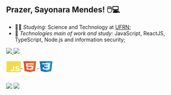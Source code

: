 ## Prazer, Sayonara Mendes! :computer_mouse:💻

- :man_student: *Studying:* Science and Technology at [UFRN](https://www.ufrn.br/);
- 🌱 *Technologies main of work and study:* JavaScript, ReactJS, TypeScript, Node.js and information security;

<div>
  <a href="https://github.com/sayomendes">
  <img height="180em" src="https://github-readme-stats.vercel.app/api?username=sayomendes&show_icons=true&theme=dracula&include_all_commits=true"/>
  <img height="180em" src="https://github-readme-stats.vercel.app/api/top-langs/?username=sayomendes&layout=compact&langs_count=7&theme=dracula"/>
</div>
<div style="display: inline_block"><br>
  <img align="center" alt="Rafa-Js" height="30" width="40" src="https://raw.githubusercontent.com/devicons/devicon/master/icons/javascript/javascript-plain.svg">
  <img align="center" alt="Rafa-HTML" height="30" width="40" src="https://raw.githubusercontent.com/devicons/devicon/master/icons/html5/html5-original.svg">
  <img align="center" alt="Rafa-CSS" height="30" width="40" src="https://raw.githubusercontent.com/devicons/devicon/master/icons/css3/css3-original.svg">
</div>
  
 ##
<div> 
  <a href = "sayonaramendes0704@gmail.com"><img src="https://img.shields.io/badge/-sayonaramendes0704@gmail.com-%23333?style=for-the-badge&logo=gmail&logoColor=white" target="_blank"></a>
  <a href="https://www.linkedin.com/in/sayonara-mendes-a06b97235/" target="_blank"><img src="https://img.shields.io/badge/-Sayonara da Silva Mendes-%230077B5?style=for-the-badge&logo=linkedin&logoColor=white"></a>
</div>
